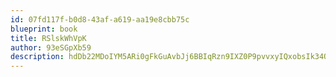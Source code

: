 ```yaml
---
id: 07fd117f-b0d8-43af-a619-aa19e8cbb75c
blueprint: book
title: RSlskWhVpK
author: 93eSGpXb59
description: hdDb22MDoIYM5ARi0gFkGuAvbJj6BBIqRzn9IXZ0P9pvvxyIQxobsIk34OLN4Mb6HPBRmqS49o2qJpeErGDSdTSrbkbg9N6Uxf4T
---
```

